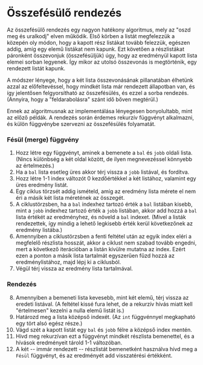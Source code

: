 # Összefésülő rendezés
Az összefésülő rendezés egy nagyon hatékony algoritmus, mely az "oszd meg és uralkodj" elven működik. Első körben a listát megfelezzük a közepén oly módon, hogy a kapott rész listákat tovább felezzük, egészen addig, amíg egy elemű listákat nem kapunk. Ezt követően a részlistákat páronként összevonjuk (összefésüljük) úgy, hogy az eredményül kapott lista elemei sorban legyenek. Így mikor az utolsó összevonás is megtörténik, egy rendezett listát kapunk.

A módszer lényege, hogy a két lista összevonásának pillanatában élhetünk azzal az előfeltevéssel, hogy mindkét lista már rendezett állapotban van, és így jelentősen felgyorsítható az összefésülés, és ezzel a sorba rendezés. (Annyira, hogy a "feldarabolásra" szánt idő bőven megtérül.)

Ennek az algoritmusnak az implementálása lényegesen bonyolultabb, mint az előző példák. A rendezés során érdemes rekurzív függvényt alkalmazni, és külön függvénybe szervezni az összefésülés folyamatát.

### Fésül (merge) függvény
1. Hozz létre egy függvényt, aminek a bemenete a `bal` és `jobb` oldali lista. (Nincs különbség a két oldal között, de ilyen megnevezéssel könnyebb az értelmezés.)
2. Ha a `bal` lista esetleg üres akkor térj vissza a `jobb` listával, és fordítva.
3. Hozz létre 1-1 index változót 0 kezdőértékkel a két listához, valamint egy üres eredmény listát.
4. Egy ciklus törzsét addig ismételd, amíg az eredmény lista mérete el nem éri a másik két lista méretének az összegét.
5. A ciklustörzsben, ha a `bal` indexhez tartozó érték a `bal` listában kisebb, mint a `jobb` indexhez tartozó érték a `jobb` listában, akkor add hozzá a `bal` lista értékét az eredményhez, és növeld a `bal` indexet. (Mivel a listák rendezettek, így mindig a lehető legkisebb érték kerül következőnek az eredmény listába.)
6. Amennyiben a ciklustörzsben a fenti feltétel után az egyik index eléri a megfelelő részlista hosszát, akkor a ciklust nem szabad tovább engedni, mert a következő iterációban a listán kívülre mutatna az index. Ezért ezen a ponton a másik lista tartalmát egyszerűen fűzd hozzá az eredménylistához, majd lépj ki a ciklusból.
7. Végül térj vissza az eredmény lista tartalmával.

### Rendezés
8. Amennyiben a bemeneti lista kevesebb, mint két elemű, térj vissza az eredeti listával. (A feltétel kissé fura lehet, de a rekurzív hívás miatt kell "értelmesen" kezelni a nulla elemű listát is.)
9. Határozd meg a lista középső indexét. (Az `int` függvénnyel megkapható egy tört alsó egész része.)
10. Vágd szét a kapott listát egy `bal` és `jobb` félre a középső index mentén.
11.  Hívd meg rekurzívan ezt a függvényt mindkét részlista bemenettel, és a hívások eredményeit tárold 1-1 változóban.
12. A két -- immár rendezett -- részlistát bemenetként használva hívd meg a `Fésül` függvényt, és az eredményét add visszatérési értékként.